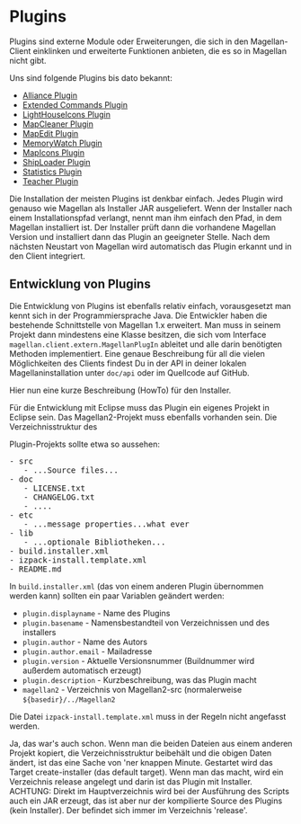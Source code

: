 
# Plugins

Plugins sind externe Module oder Erweiterungen, die sich in den Magellan-Client einklinken und erweiterte Funktionen anbieten, die es so in Magellan nicht gibt.

Uns sind folgende Plugins bis dato bekannt:

* [Alliance Plugin](/de/plugins/alliance)
* [Extended Commands Plugin](/de/plugins/extcmds)
* [LightHouseIcons Plugin](/de/plugins/lighthouseicons)
* [MapCleaner Plugin](/de/plugins/mapcleaner)
* [MapEdit Plugin](/de/plugins/mapedit)
* [MemoryWatch Plugin](/de/plugins/memorywatch)
* [MapIcons Plugin](/de/plugins/mapicons)
* [ShipLoader Plugin](/de/plugins/shiploader)
* [Statistics Plugin](/de/plugins/statistics)
* [Teacher Plugin](/de/plugins/teacher)

Die Installation der meisten Plugins ist denkbar einfach. Jedes Plugin wird genauso
wie Magellan als Installer JAR ausgeliefert. Wenn der Installer nach einem
Installationspfad verlangt, nennt man ihm einfach den Pfad, in dem Magellan
installiert ist. Der Installer prüft dann die vorhandene Magellan Version und
installiert dann das Plugin an geeigneter Stelle. Nach dem nächsten Neustart von
Magellan wird automatisch das Plugin erkannt und in den Client integriert.

## Entwicklung von Plugins

Die Entwicklung von Plugins ist ebenfalls relativ einfach, vorausgesetzt man kennt
sich in der Programmiersprache Java. Die Entwickler haben die bestehende
Schnittstelle von Magellan 1.x erweitert. Man muss in seinem Projekt dann mindestens
eine Klasse besitzen, die sich vom Interface
`magellan.client.extern.MagellanPlugIn`
ableitet und alle darin benötigten Methoden implementiert. Eine genaue Beschreibung
für all die vielen Möglichkeiten des Clients findest Du in der API in deiner lokalen
Magellaninstallation unter
`doc/api`
oder im Quellcode auf GitHub.

Hier nun eine kurze Beschreibung (HowTo) für den Installer.

Für die Entwicklung mit Eclipse muss das Plugin ein eigenes Projekt in Eclipse sein.
Das Magellan2-Projekt muss ebenfalls vorhanden sein. Die Verzeichnisstruktur des

Plugin-Projekts sollte etwa so aussehen:

<pre>
- src
   - ...Source files...
- doc
   - LICENSE.txt
   - CHANGELOG.txt
   - ....
- etc
   - ...message properties...what ever
- lib
   - ...optionale Bibliotheken...
- build.installer.xml
- izpack-install.template.xml
- README.md
</pre>

In
`build.installer.xml`
(das von einem anderen Plugin übernommen werden kann) sollten ein paar Variablen
geändert werden:


* `plugin.displayname` - Name des Plugins
* `plugin.basename` - Namensbestandteil von Verzeichnissen und des
    installers
* `plugin.author` - Name des Autors
* `plugin.author.email` - Mailadresse
* `plugin.version` - Aktuelle Versionsnummer (Buildnummer wird
    außerdem automatisch erzeugt)
* `plugin.description` - Kurzbeschreibung, was das Plugin macht
* `magellan2` - Verzeichnis von Magellan2-src (normalerweise `${basedir}/../Magellan2`



Die Datei `izpack-install.template.xml` muss in der Regeln nicht angefasst werden.

Ja, das war's auch schon. Wenn man die beiden Dateien aus einem anderen Projekt
kopiert, die Verzeichnisstruktur beibehält und die obigen Daten ändert, ist das eine
Sache von 'ner knappen Minute. Gestartet wird das Target create-installer (das
default target). Wenn man das macht, wird ein Verzeichnis release angelegt und darin
ist das Plugin mit Installer.<br /> ACHTUNG: Direkt im Hauptverzeichnis wird bei der
Ausführung des Scripts auch ein JAR erzeugt, das ist aber nur der kompilierte Source
des Plugins (kein Installer). Der befindet sich immer im Verzeichnis 'release'.
